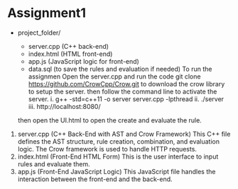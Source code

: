 # Assignment1
- project_folder/
    - server.cpp  (C++ back-end)
    - index.html  (HTML front-end)
    - app.js      (JavaScript logic for front-end)
    - data.sql    (to save the rules and evaluation if needed)
 To run the assignmen
    Open the server.cpp and run the code git clone https://github.com/CrowCpp/Crow.git to download the crow library to setup the server.
         then follow the command line to activate the server.
           i. g++ -std=c++11 -o server server.cpp -lpthread
           ii. ./server
           iii. http://localhost:8080/

  then open the UI.html to open the create and evaluate the rule.

1. server.cpp (C++ Back-End with AST and Crow Framework)
This C++ file defines the AST structure, rule creation, combination, and evaluation logic. The Crow framework is used to handle HTTP requests.
2. index.html (Front-End HTML Form)
This is the user interface to input rules and evaluate them.
3. app.js (Front-End JavaScript Logic)
This JavaScript file handles the interaction between the front-end and the back-end.


          
